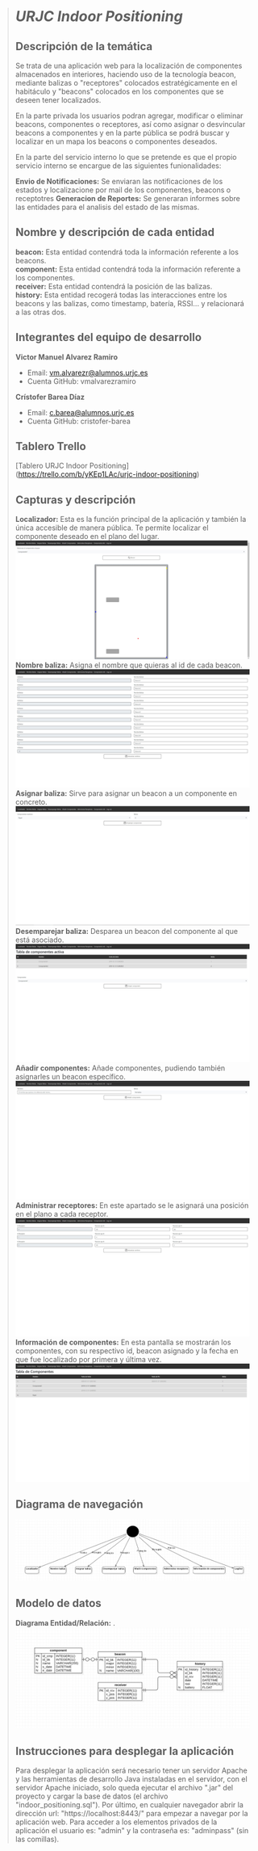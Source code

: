> # ***URJC Indoor Positioning***
>
> ## Descripción de la temática
>
> Se trata de una aplicación web para la localización de componentes almacenados en interiores, haciendo uso de la tecnología beacon, mediante balizas o "receptores"
> colocados estratégicamente en el habitáculo
> y "beacons" colocados en los componentes que se deseen tener localizados.
>
> En la parte privada los usuarios podran agregar, modificar o eliminar beacons, componentes o receptores, así como asignar o desvincular beacons a
> componentes y en la parte pública se podrá buscar y localizar
> en un mapa los beacons o componentes deseados.
>
> En la parte del servicio interno lo que se pretende es que el propio servicio interno se encargue de las siguientes funionalidades:
>
> **Envio de Notificaciones:** Se enviaran las notificaciones de los estados y localizacione por mail de los componentes, beacons o receptotres
> **Generacion de Reportes:** Se generaran informes sobre las entidades para el analisis del estado de las mismas.
>
> ## Nombre y descripción de cada entidad
>
> **beacon:** Esta entidad contendrá toda la información referente a los beacons.<br/>
> **component:** Esta entidad contendrá toda la información referente a los componentes.<br/>
> **receiver:** Esta entidad contendrá la posición de las balizas.<br/>
> **history:** Esta entidad recogerá todas las interacciones entre los beacons y las balizas, como timestamp, batería, RSSI... y relacionará a las otras dos.<br/>
>
> ## Integrantes del equipo de desarrollo
>
> **Victor Manuel Alvarez Ramiro**<br/>
>   * Email: vm.alvarezr@alumnos.urjc.es<br/>
>   * Cuenta GitHub: vmalvarezramiro<br/>
>
> **Crístofer Barea Díaz**<br/>
>   * Email: c.barea@alumnos.urjc.es<br/>
>   * Cuenta GitHub: cristofer-barea<br/>
>
> ## Tablero Trello
>  [Tablero URJC Indoor Positioning] (https://trello.com/b/yKEp1LAc/urjc-indoor-positioning)
>
> ## Capturas y descripción
> **Localizador:** Esta es la función principal de la aplicación y también la única accesible de manera pública. Te permite localizar el componente deseado en el plano del lugar.<br/>
> ![Posicion](https://github.com/vmalvarezramiro/URJC_Indoor_Positioning/blob/master/localizador.jpg)
> **Nombre baliza:** Asigna el nombre que quieras al id de cada beacon.<br/>
> ![Nombrar beacons](https://github.com/vmalvarezramiro/URJC_Indoor_Positioning/blob/master/nombre.jpg)
> **Asignar baliza:** Sirve para asignar un beacon a un componente en concreto.<br/>
> ![Asignar beacons](https://github.com/vmalvarezramiro/URJC_Indoor_Positioning/blob/master/asignar.jpg)
> **Desemparejar baliza:** Desparea un beacon del componente al que está asociado.<br/>
> ![Desasignar beacons](https://github.com/vmalvarezramiro/URJC_Indoor_Positioning/blob/master/desemparejar.jpg)
> **Añadir componentes:** Añade componentes, pudiendo también asignarles un beacon específico.<br/>
> ![Añadir componente](https://github.com/vmalvarezramiro/URJC_Indoor_Positioning/blob/master/componente.jpg)
> **Administrar receptores:** En este apartado se le asignará una posición en el plano a cada receptor.<br/>
> ![Manejar receptores](https://github.com/vmalvarezramiro/URJC_Indoor_Positioning/blob/master/receptores.jpg)
> **Información de componentes:** En esta pantalla se mostrarán los componentes, con su respectivo id, beacon asignado y la fecha en que fue localizado por primera y última vez.<br/>
> ![Información de componentes](https://github.com/vmalvarezramiro/URJC_Indoor_Positioning/blob/master/informacion.jpg)
>
> ## Diagrama de navegación
> ![Diagrama de navegacion](https://github.com/vmalvarezramiro/URJC_Indoor_Positioning/blob/master/navegacion.jpg)
>
> ## Modelo de datos
> **Diagrama Entidad/Relación:** .<br/>
> ![Diagrama entidad-relacion](https://github.com/vmalvarezramiro/URJC_Indoor_Positioning/blob/master/entidad-relacion.jpg)
>
> ## Instrucciones para desplegar la aplicación
>  Para desplegar la aplicación será necesario tener un servidor Apache y las herramientas de desarrollo Java instaladas en el servidor, con el servidor Apache iniciado, solo queda ejecutar el archivo ".jar" del proyecto y cargar la base de datos (el archivo "indoor_positioning.sql"). Por último, en cualquier navegador abrir la dirección url: "https://localhost:8443/" para empezar a navegar por la aplicación web. Para acceder a los elementos privados de la aplicación el usuario es: "admin" y la contraseña es: "adminpass" (sin las comillas).<br/>
>
